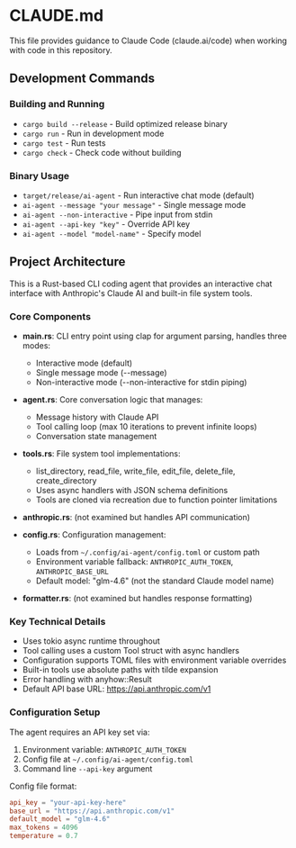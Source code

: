 # CLAUDE.md

This file provides guidance to Claude Code (claude.ai/code) when working with code in this repository.

## Development Commands

### Building and Running
- `cargo build --release` - Build optimized release binary
- `cargo run` - Run in development mode
- `cargo test` - Run tests
- `cargo check` - Check code without building

### Binary Usage
- `target/release/ai-agent` - Run interactive chat mode (default)
- `ai-agent --message "your message"` - Single message mode
- `ai-agent --non-interactive` - Pipe input from stdin
- `ai-agent --api-key "key"` - Override API key
- `ai-agent --model "model-name"` - Specify model

## Project Architecture

This is a Rust-based CLI coding agent that provides an interactive chat interface with Anthropic's Claude AI and built-in file system tools.

### Core Components

- **main.rs**: CLI entry point using clap for argument parsing, handles three modes:
  - Interactive mode (default)
  - Single message mode (--message)
  - Non-interactive mode (--non-interactive for stdin piping)

- **agent.rs**: Core conversation logic that manages:
  - Message history with Claude API
  - Tool calling loop (max 10 iterations to prevent infinite loops)
  - Conversation state management

- **tools.rs**: File system tool implementations:
  - list_directory, read_file, write_file, edit_file, delete_file, create_directory
  - Uses async handlers with JSON schema definitions
  - Tools are cloned via recreation due to function pointer limitations

- **anthropic.rs**: (not examined but handles API communication)

- **config.rs**: Configuration management:
  - Loads from `~/.config/ai-agent/config.toml` or custom path
  - Environment variable fallback: `ANTHROPIC_AUTH_TOKEN`, `ANTHROPIC_BASE_URL`
  - Default model: "glm-4.6" (not the standard Claude model name)

- **formatter.rs**: (not examined but handles response formatting)

### Key Technical Details

- Uses tokio async runtime throughout
- Tool calling uses a custom Tool struct with async handlers
- Configuration supports TOML files with environment variable overrides
- Built-in tools use absolute paths with tilde expansion
- Error handling with anyhow::Result
- Default API base URL: https://api.anthropic.com/v1

### Configuration Setup

The agent requires an API key set via:
1. Environment variable: `ANTHROPIC_AUTH_TOKEN`
2. Config file at `~/.config/ai-agent/config.toml`
3. Command line `--api-key` argument

Config file format:
```toml
api_key = "your-api-key-here"
base_url = "https://api.anthropic.com/v1"
default_model = "glm-4.6"
max_tokens = 4096
temperature = 0.7
```